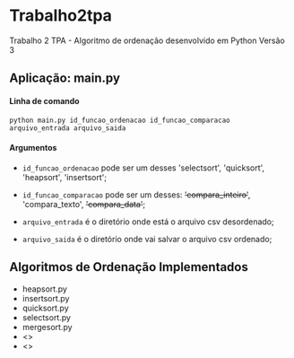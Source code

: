 # Trabalho2tpa
Trabalho 2 TPA - Algoritmo de ordenação desenvolvido em Python Versão 3

## Aplicação: main.py

#### Linha de comando

	python main.py id_funcao_ordenacao id_funcao_comparacao arquivo_entrada arquivo_saida

#### Argumentos

 - `id_funcao_ordenacao` pode ser um desses 'selectsort', 'quicksort', 'heapsort', 'insertsort';

 - `id_funcao_comparacao` pode ser um desses: ~~'compara_inteiro'~~, 'compara_texto', ~~'compara_data'~~;

 - `arquivo_entrada` é o diretório onde está o arquivo csv desordenado;
	
 - `arquivo_saida` é o diretório onde vai salvar o arquivo csv ordenado;

## Algoritmos de Ordenação Implementados

- heapsort.py
- insertsort.py
- quicksort.py
- selectsort.py
- mergesort.py
- <>
- <>
